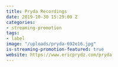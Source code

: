 ```yaml
---
title: Pryda Recordings
date: 2019-10-30 15:29:00 Z
categories:
- streaming-promotion
tags:
- label
image: "/uploads/pryda-692e16.jpg"
is-streaming-promotion-featured: true
website: https://www.ericprydz.com/pryda
---
```


